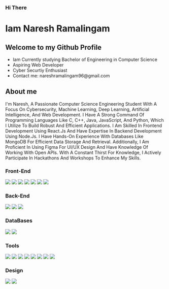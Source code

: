 ### Hi There
<!DOCTYPE html>
<html>
  <head> 
  </head>
  <body>
    <h1><b>Iam Naresh Ramalingam</b></h1>
    <h2>Welcome to my Github Profile</h2>
    <ul>
      <li>Iam Currently studying Bachelor of Engineering in Computer Science</li>
      <li>Aspiring Web Developer</li>
      <li>Cyber Securtiy Enthusiast</li>
      <li>Contact me: nareshramalingam96@gmail.com</li>
    </ul>
    <div class="about">
      <h2>About me </h2>
      <p>I'm Naresh, A Passionate Computer Science Engineering Student With A Focus On Cybersecurity, Machine Learning, Deep Learning, Artificial Intelligence, And Web Development. I Have A Strong Command Of Programming Languages Like C, C++, Java, JavaScript, And Python, Which I Utilize To Build Robust And Efficient Applications. I Am Skilled In Frontend Development Using React.Js And Have Expertise In Backend Development Using Node.Js. I Have Hands-On Experience With Databases Like MongoDB For Efficient Data Storage And Retrieval. Additionally, I Am Proficient In Using Figma For UI/UX Design And Have Knowledge Of Working With Open APIs. With A Constant Thirst For Knowledge, I Actively Participate In Hackathons And Workshops To Enhance My Skills.
</p>   
    </div>
    <div class="skills">
      <h3 class="Front-end skill">Front-End</h3>
      <img src="https://github.com/Nareshcybersecurity/Nareshcybersecurity/assets/113019398/6e4784a8-7568-43f1-9b34-925ef9092d0f"/>
      <img src="https://github.com/Nareshcybersecurity/Nareshcybersecurity/assets/113019398/05070178-acae-4b4e-899e-d6b431d95bd8"/>
      <img src="https://github.com/Nareshcybersecurity/Nareshcybersecurity/assets/113019398/4945a8fa-5b47-42df-8611-921d74031620"/>
      <img src="https://github.com/Nareshcybersecurity/Nareshcybersecurity/assets/113019398/88436a30-0ae4-49b6-9194-6c6b8b8abbb7"/>
      <img src="https://github.com/Nareshcybersecurity/Nareshcybersecurity/assets/113019398/911a0a12-faf7-4b6b-9360-03230e2812e3"/>
      <img src="https://github.com/Nareshcybersecurity/Nareshcybersecurity/assets/113019398/74760731-6f56-49c7-bc73-106787730218"/>
      <img src="https://github.com/Nareshcybersecurity/Nareshcybersecurity/assets/113019398/8a92f7ce-4fea-4a9c-a394-c56ee07925d7"/>
    </div>
  <div class="Back-end">
    <h3 class="Back-end skill">Back-End</h3>
    <img src="https://github.com/Nareshcybersecurity/Nareshcybersecurity/assets/113019398/9e07c649-ccce-4535-a894-91f2cd30c48c"/>
    <img src="https://github.com/Nareshcybersecurity/Nareshcybersecurity/assets/113019398/dcf49b91-1a83-4be6-a607-cd96db1912cd"/>
    <img src="https://github.com/Nareshcybersecurity/Nareshcybersecurity/assets/113019398/8fe21050-8e05-4031-bf62-7187733caf6d"/>
  </div>
<div class="database">
  <h3 class="Front-end skill">DataBases</h3>
  <img src="https://github.com/Nareshcybersecurity/Nareshcybersecurity/assets/113019398/d1928e54-5be7-425c-9afa-cf4335097eef)"/>
  <img src="https://github.com/Nareshcybersecurity/Nareshcybersecurity/assets/113019398/3b1fb667-049a-46bd-9e7a-a4b2be5f287a"/>
</div
<div>
  <div>
    <h3>Tools</h3>
    <div>
      <img src="https://github.com/Nareshcybersecurity/Nareshcybersecurity/assets/113019398/3b1d002e-43a6-44c5-b7b4-3632563bdf0a"/>
      <img src="https://github.com/Nareshcybersecurity/Nareshcybersecurity/assets/113019398/3527c2a7-4318-4350-8cdb-3c04dd615c1a"/>
      <img src="https://github.com/Nareshcybersecurity/Nareshcybersecurity/assets/113019398/5d9bbc0d-ade6-4e05-86e7-ffdfc305b5ec"/>
      <img src="https://github.com/Nareshcybersecurity/Nareshcybersecurity/assets/113019398/33d2f67d-2f2b-4e1a-9971-121d42219e5d"/>
      <img src="https://github.com/Nareshcybersecurity/Nareshcybersecurity/assets/113019398/e84a7fd3-9267-45cd-9623-37e3a2c8b8e2"/>
      <img src="https://github.com/Nareshcybersecurity/Nareshcybersecurity/assets/113019398/d51fdd98-1641-46df-976e-73afeff967c7"/>
      <img src="https://github.com/Nareshcybersecurity/Nareshcybersecurity/assets/113019398/ccffd5a1-bd81-4541-ab06-a458f4516632"/>
      <img src="https://github.com/Nareshcybersecurity/Nareshcybersecurity/assets/113019398/132ee9ec-3d2e-4587-bce1-aef16b721503"/>
    </div>
    <div>
    <h3>Design</h3>
    <img src="https://github.com/Nareshcybersecurity/Nareshcybersecurity/assets/113019398/ade4d4bd-9c27-4fa5-8d6d-e29b88a93fd5"/>
    <img src="https://github.com/Nareshcybersecurity/Nareshcybersecurity/assets/113019398/ea013280-f1db-46e8-928b-b03cc7945da5"/>                
  </div>
</div>
  </body>
  </html>
